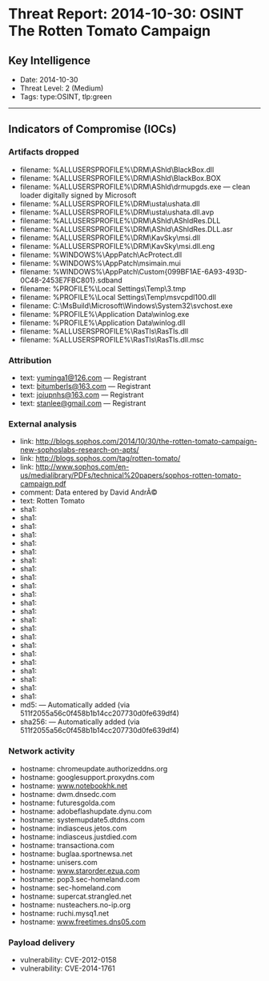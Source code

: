 # Threat Report: 2014-10-30: OSINT The Rotten Tomato Campaign


## Key Intelligence
* Date: 2014-10-30
* Threat Level: 2 (Medium)
* Tags: type:OSINT, tlp:green

---

## Indicators of Compromise (IOCs)
### Artifacts dropped
* filename: %ALLUSERSPROFILE%\DRM\AShld\BlackBox.dll
* filename: %ALLUSERSPROFILE%\DRM\AShld\BlackBox.BOX
* filename: %ALLUSERSPROFILE%\DRM\AShld\drmupgds.exe — clean loader digitally signed by Microsoft
* filename: %ALLUSERSPROFILE%\DRM\usta\ushata.dll
* filename: %ALLUSERSPROFILE%\DRM\usta\ushata.dll.avp
* filename: %ALLUSERSPROFILE%\DRM\AShld\AShldRes.DLL
* filename: %ALLUSERSPROFILE%\DRM\AShld\AShldRes.DLL.asr
* filename: %ALLUSERSPROFILE%\DRM\KavSky\msi.dll
* filename: %ALLUSERSPROFILE%\DRM\KavSky\msi.dll.eng
* filename: %WINDOWS%\AppPatch\AcProtect.dll
* filename: %WINDOWS%\AppPatch\msimain.mui
* filename: %WINDOWS%\AppPatch\Custom\{099BF1AE-6A93-493D-0C48-2453E7FBC801}.sdband
* filename: %PROFILE%\Local Settings\Temp\3.tmp
* filename: %PROFILE%\Local Settings\Temp\msvcpdl100.dll
* filename: C:\MsBuild\Microsoft\Windows\System32\svchost.exe
* filename: %PROFILE%\Application Data\winlog.exe
* filename: %PROFILE%\Application Data\winlog.dll
* filename: %ALLUSERSPROFILE%\RasTls\RasTls.dll
* filename: %ALLUSERSPROFILE%\RasTls\RasTls.dll.msc

### Attribution
* text: yuminga1@126.com — Registrant
* text: bitumberls@163.com — Registrant
* text: joiupnhs@163.com — Registrant
* text: stanlee@gmail.com — Registrant

### External analysis
* link: http://blogs.sophos.com/2014/10/30/the-rotten-tomato-campaign-new-sophoslabs-research-on-apts/
* link: http://blogs.sophos.com/tag/rotten-tomato/
* link: http://www.sophos.com/en-us/medialibrary/PDFs/technical%20papers/sophos-rotten-tomato-campaign.pdf
* comment: Data entered by David AndrÃ©
* text: Rotten Tomato
* sha1: <sha1>
* sha1: <sha1>
* sha1: <sha1>
* sha1: <sha1>
* sha1: <sha1>
* sha1: <sha1>
* sha1: <sha1>
* sha1: <sha1>
* sha1: <sha1>
* sha1: <sha1>
* sha1: <sha1>
* sha1: <sha1>
* sha1: <sha1>
* sha1: <sha1>
* sha1: <sha1>
* sha1: <sha1>
* sha1: <sha1>
* sha1: <sha1>
* sha1: <sha1>
* sha1: <sha1>
* sha1: <sha1>
* sha1: <sha1>
* sha1: <sha1>
* md5: <md5> — Automatically added (via 511f2055a56c0f458b1b14cc207730d0fe639df4)
* sha256: <sha256> — Automatically added (via 511f2055a56c0f458b1b14cc207730d0fe639df4)

### Network activity
* hostname: chromeupdate.authorizeddns.org
* hostname: googlesupport.proxydns.com
* hostname: www.notebookhk.net
* hostname: dwm.dnsedc.com
* hostname: futuresgolda.com
* hostname: adobeflashupdate.dynu.com
* hostname: systemupdate5.dtdns.com
* hostname: indiasceus.jetos.com
* hostname: indiasceus.justdied.com
* hostname: transactiona.com
* hostname: buglaa.sportnewsa.net
* hostname: unisers.com
* hostname: www.starorder.ezua.com
* hostname: pop3.sec-homeland.com
* hostname: sec-homeland.com
* hostname: supercat.strangled.net
* hostname: nusteachers.no-ip.org
* hostname: ruchi.mysq1.net
* hostname: www.freetimes.dns05.com

### Payload delivery
* vulnerability: CVE-2012-0158
* vulnerability: CVE-2014-1761
